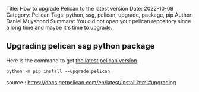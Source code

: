 Title: How to upgrade Pelican to the latest version
Date: 2022-10-09
Category: Pelican
Tags: python, ssg, pelican, upgrade, package, pip
Author: Daniel Muyshond
Summary: You did not open your pelican repository since a long time and maybe it's time to upgrade.

## Upgrading pelican ssg python package

Here is the command to get [the latest pelican version](https://docs.getpelican.com/en/latest).

```
python -m pip install --upgrade pelican
```

source : https://docs.getpelican.com/en/latest/install.html#upgrading
